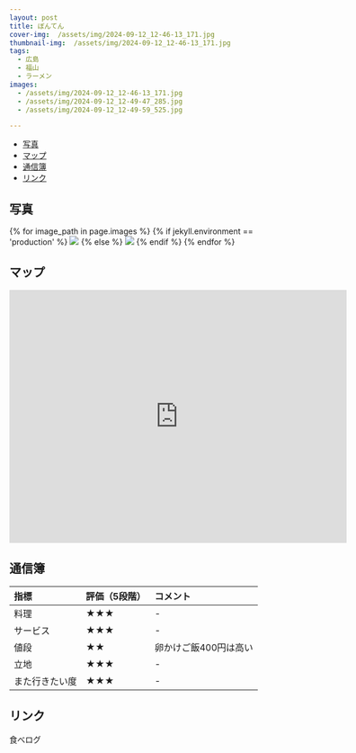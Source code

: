 ```yaml
---
layout: post
title: ぼんてん
cover-img:  /assets/img/2024-09-12_12-46-13_171.jpg
thumbnail-img:  /assets/img/2024-09-12_12-46-13_171.jpg
tags:
  - 広島
  - 福山
  - ラーメン
images:  
  - /assets/img/2024-09-12_12-46-13_171.jpg
  - /assets/img/2024-09-12_12-49-47_285.jpg
  - /assets/img/2024-09-12_12-49-59_525.jpg

---
```



<!-- TOC -->

- [写真](#写真)
- [マップ](#マップ)
- [通信簿](#通信簿)
- [リンク](#リンク)

<!-- /TOC -->

## 写真

{% for image_path in page.images %}
{% if jekyll.environment == 'production' %}
<img src="https://raw.githubusercontent.com/taira1117/fukuyama_izakaya/master/{{ image_path }}">
{% else %}
<img src="{{ image_path }}">
{% endif %}
{% endfor %}

## マップ

<iframe src="https://www.google.com/maps/embed?pb=!1m18!1m12!1m3!1d3286.7013790322876!2d133.36424117566668!3d34.535792972978726!2m3!1f0!2f0!3f0!3m2!1i1024!2i768!4f13.1!3m3!1m2!1s0x35511722c4017643%3A0xa082f7741c7dab8d!2z44G844KT44Gm44KTIOS6leS4iuijvem6uuaJgA!5e0!3m2!1sja!2sjp!4v1726369892569!5m2!1sja!2sjp" width="600" height="450" style="border:0;" allowfullscreen="" loading="lazy" referrerpolicy="no-referrer-when-downgrade"></iframe>

## 通信簿

| 指標 | 評価（5段階） | コメント |
| :------ |:--- | :--- |
| 料理 | ★★★ | - |
| サービス | ★★★ | - |
| 値段 | ★★ | 卵かけご飯400円は高い |
| 立地 | ★★★ | - |
| また行きたい度 | ★★★ | - |

## リンク

食べログ